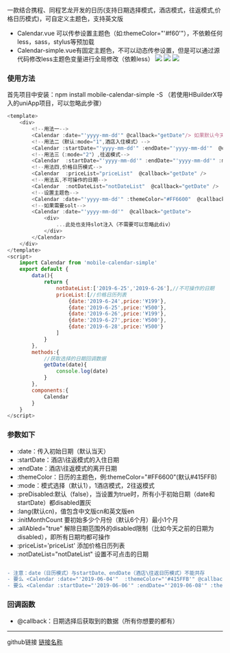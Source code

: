 一款结合携程、同程艺龙开发的日历(支持日期选择模式，酒店模式，往返模式,价格日历模式)，可自定义主题色，支持英文版  
 * Calendar.vue 可以传参设置主题色（如:themeColor="'#f60'"），不依赖任何less，sass，stylus等预加载  
 * Calendar-simple.vue有固定主题色，不可以动态传参设置，但是可以通过源代码修改less主题色变量进行全局修改（依赖less）
  ![](https://file.40017.cn/tcyp/tz/calendar1.png)
  ![](https://file.40017.cn/tcyp/tz/calendar2.png)
  ![](https://file.40017.cn/tcyp/tz/calendar3.png)


### 使用方法
首先项目中安装：npm install mobile-calendar-simple -S （若使用HBuilderX导入的uniApp项目，可以忽略此步骤）
```javascript
<template>
	<div>
		<!--用法一-->
		<Calendar :date="'yyyy-mm-dd'" @callback="getDate"/> 如果默认今天可简写：<Calendar  @callback="getDate" />
		<!--用法二（默认:mode="1",酒店入住模式）-->
		<Calendar :startDate="'yyyy-mm-dd'" :endDate="'yyyy-mm-dd'"  @callback="getDate" />
		<!--用法三（:mode="2"）,往返模式-->
		<Calendar  :startDate="'yyyy-mm-dd'" :endDate="'yyyy-mm-dd'" :mode="2"  @callback="getDate" />
		<!--用法四,价格日历模式-->
		<Calendar  :priceList="priceList"  @callback="getDate" />
		<!--用法五,不可操作的日期-->
		<Calendar  :notDateList="notDateList"  @callback="getDate" />
		<!--设置主题色-->
		<Calendar :date="'yyyy-mm-dd'" :themeColor="#FF6600"  @callback="getDate" />
		<!--如果需要solt-->
		<Calendar :date="'yyyy-mm-dd'"  @callback="getDate">
			<div>
				...此处也支持slot注入（不需要可以忽略此div）
			</div>
		</Calendar>
	</div>
</template>
<script>
	import Calendar from 'mobile-calendar-simple'
	export default {
		data(){
			return {
				notDateList:['2019-6-25','2019-6-26'],//不可操作的日期
				priceList:[//价格日历列表
					{date:'2019-6-24',price:'¥199'},
					{date:'2019-6-25',price:'¥500'},
					{date:'2019-6-26',price:'¥199'},
					{date:'2019-6-27',price:'¥500'},
					{date:'2019-6-28',price:'¥500'}
				]
			}
		},
		methods:{
			//获取选择的日期回调数据
			getDate(date){
				console.log(date)
			}
		},
		components:{
			Calendar
		}
	}
</script>
```
### 参数如下
  *  :date：传入初始日期（默认当天）
  *  :startDate：酒店\往返模式的入住日期
  *  :endDate：酒店\往返模式的离开日期
  *  :themeColor：日历的主题色，例:themeColor="#FF6600"(默认#415FFB)  
  *  :mode：模式选择（默认1），1酒店模式，2往返模式
  *  :preDisabled:默认（false），当设置为true时，所有小于初始日期（date和startDate）都disabled置灰
  *  :lang(默认cn)，值包含中文版cn和英文版en
  *  :initMonthCount 要初始多少个月份（默认6个月）最小1个月
  *	 :allAbled="true"  解除日期范围外的disabled限制（比如今天之前的日期为disabled），即所有日期均都可操作
  *	 :priceList='priceList' 添加价格日历列表
  *	 :notDateList="notDateList" 设置不可点击的日期
```diff

- 注意：date（日历模式）与startDate、endDate（酒店\往返日历模式）不能共存
- 要么 <Calendar :date="'2019-06-04'"  :themeColor="'#415FFB'" @callback="XXX" />
- 要么 <Calendar :startDate="'2019-06-06'" :endDate="'2019-06-08'" :themeColor="'#415FFB'"  @callback="XXX" />
```
### 回调函数
  *  @callback：日期选择后获取到的数据（所有你想要的都有）

***
github链接
[链接名称](https://github.com/tanagang/mobile-calendar-simple)
